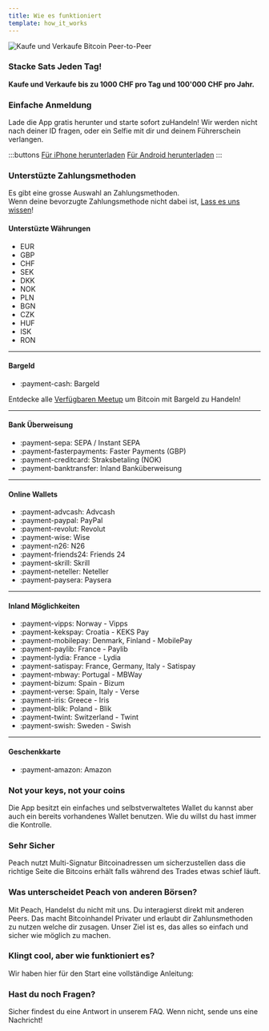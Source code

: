 ```yaml
---
title: Wie es funktioniert
template: how_it_works
---
```

<!--[teaser]-->
![Kaufe und Verkaufe Bitcoin Peer-to-Peer](/img/how-it-works/buy-and-sell-bitcoin-peer-to-peer.png)

### Stacke Sats <span>Jeden Tag</span>!

**Kaufe und Verkaufe bis zu 1000 CHF pro Tag und 100'000 CHF pro Jahr.**

<!--[easy_registration]-->
### Einfache Anmeldung

Lade die App gratis herunter und starte sofort zuHandeln! Wir werden nicht nach deiner ID fragen, oder ein Selfie mit dir und deinem Führerschein verlangen.

:::buttons
[Für iPhone herunterladen]($iosUrl$)
[Für Android herunterladen]($androidUrl$)
:::

<!--[payment_methods]-->
### Unterstüzte Zahlungsmethoden

Es gibt eine grosse Auswahl an Zahlungsmethoden.<br>
Wenn deine bevorzugte Zahlungsmethode nicht dabei ist, [Lass es uns wissen](mailto:$contactEmail$?subject=Payment%20method)!

#### Unterstüzte Währungen

- EUR
- GBP
- CHF
- SEK
- DKK
- NOK
- PLN
- BGN
- CZK
- HUF
- ISK
- RON

---

#### Bargeld

- :payment-cash: Bargeld

Entdecke alle [Verfügbaren Meetup](/de/for-meetups/) um Bitcoin mit Bargeld zu Handeln!

---

#### Bank Überweisung

- :payment-sepa: SEPA / Instant SEPA
- :payment-fasterpayments: Faster Payments (GBP)
- :payment-creditcard: Straksbetaling (NOK)
- :payment-banktransfer: Inland Banküberweisung

---

#### Online Wallets

- :payment-advcash: Advcash
- :payment-paypal: PayPal
- :payment-revolut: Revolut
- :payment-wise: Wise
- :payment-n26: N26
- :payment-friends24: Friends 24
- :payment-skrill: Skrill
- :payment-neteller: Neteller
- :payment-paysera: Paysera

---

#### Inland Möglichkeiten

- :payment-vipps: Norway - Vipps
- :payment-kekspay: Croatia - KEKS Pay
- :payment-mobilepay: Denmark, Finland - MobilePay
- :payment-paylib: France - Paylib
- :payment-lydia: France - Lydia
- :payment-satispay: France, Germany, Italy - Satispay
- :payment-mbway: Portugal - MBWay
- :payment-bizum: Spain - Bizum
- :payment-verse: Spain, Italy - Verse
- :payment-iris: Greece - Iris
- :payment-blik: Poland - Blik
- :payment-twint: Switzerland - Twint
- :payment-swish: Sweden - Swish

---

#### Geschenkkarte

- :payment-amazon: Amazon


<!--[self-custody]-->
### Not your keys, not your coins

Die App besitzt ein einfaches und selbstverwaltetes Wallet du kannst aber auch ein bereits vorhandenes Wallet benutzen. Wie du willst du hast immer die Kontrolle.

<!--[security]-->
### Sehr Sicher

Peach nutzt Multi-Signatur Bitcoinadressen um sicherzustellen dass die richtige Seite die Bitcoins erhält falls während des Trades etwas schief läuft.

<!--[difference]-->
### Was unterscheidet Peach von anderen Börsen?

Mit Peach, Handelst du nicht mit uns.
Du interagierst direkt mit anderen Peers.
Das macht Bitcoinhandel Privater und erlaubt dir Zahlunsmethoden zu nutzen welche dir zusagen.
Unser Ziel ist es, das alles so einfach und sicher wie möglich zu machen. 

<!--[sounds_cool]-->
### Klingt cool, aber wie funktioniert es?

Wir haben hier für den Start eine vollständige Anleitung:

<!--[questions]-->
### Hast du noch Fragen?

Sicher findest du eine Antwort in unserem FAQ.
Wenn nicht, sende uns eine Nachricht!
